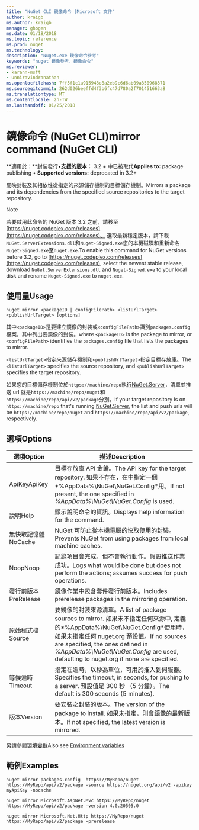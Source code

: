 ```yaml
---
title: "NuGet CLI 鏡像命令 |Microsoft 文件"
author: kraigb
ms.author: kraigb
manager: ghogen
ms.date: 01/18/2018
ms.topic: reference
ms.prod: nuget
ms.technology: 
description: "Nuget.exe 鏡像命令參考"
keywords: "nuget 鏡像參考，鏡像命令"
ms.reviewer:
- karann-msft
- unniravindranathan
ms.openlocfilehash: 7ff5f1c1a915943e8a2eb9c6d6ab09a850968371
ms.sourcegitcommit: 262d026beeffd4f3b6fc47d780a2f701451663a8
ms.translationtype: MT
ms.contentlocale: zh-TW
ms.lasthandoff: 01/25/2018
---
```

# <a name="mirror-command-nuget-cli"></a><span data-ttu-id="e5939-104">鏡像命令 (NuGet CLI)</span><span class="sxs-lookup"><span data-stu-id="e5939-104">mirror command (NuGet CLI)</span></span>

<span data-ttu-id="e5939-105">**適用於：**封裝發行&bullet;**支援的版本：** 3.2 + 中已被取代</span><span class="sxs-lookup"><span data-stu-id="e5939-105">**Applies to:** package publishing &bullet; **Supported versions:** deprecated in 3.2+</span></span>

<span data-ttu-id="e5939-106">反映封裝及其相依性從指定的來源儲存機制的目標儲存機制。</span><span class="sxs-lookup"><span data-stu-id="e5939-106">Mirrors a package and its dependencies from the specified source repositories to the target repository.</span></span>

> [!NOTE]
> <span data-ttu-id="e5939-107">若要啟用此命令的 NuGet 版本 3.2 之前，請移至[https://nuget.codeplex.com/releases](https://nuget.codeplex.com/releases)、 選取最新穩定版本，請下載`NuGet.ServerExtensions.dll`和`Nuget-Signed.exe`您的本機磁碟和重新命名`Nuget-Signed.exe`至`nuget.exe`.</span><span class="sxs-lookup"><span data-stu-id="e5939-107">To enable this command for NuGet versions before 3.2, go to [https://nuget.codeplex.com/releases](https://nuget.codeplex.com/releases), select the newest stable release, download `NuGet.ServerExtensions.dll` and `Nuget-Signed.exe` to your local disk and rename `Nuget-Signed.exe` to `nuget.exe`.</span></span>

## <a name="usage"></a><span data-ttu-id="e5939-108">使用量</span><span class="sxs-lookup"><span data-stu-id="e5939-108">Usage</span></span>

```cli
nuget mirror <packageID | configFilePath> <listUrlTarget> <publishUrlTarget> [options]
```

<span data-ttu-id="e5939-109">其中`<packageID>`是要建立鏡像的封裝或`<configFilePath>`識別`packages.config`檔案，其中列出要鏡像的封裝。</span><span class="sxs-lookup"><span data-stu-id="e5939-109">where `<packageID>` is the package to mirror, or `<configFilePath>` identifies the `packages.config` file that lists the packages to mirror.</span></span>

<span data-ttu-id="e5939-110">`<listUrlTarget>`指定來源儲存機制和`<publishUrlTarget>`指定目標存放庫。</span><span class="sxs-lookup"><span data-stu-id="e5939-110">The `<listUrlTarget>` specifies the source repository, and `<publishUrlTarget>` specifies the target repository.</span></span>

<span data-ttu-id="e5939-111">如果您的目標儲存機制位於`https://machine/repo`執行[NuGet.Server](../hosting-packages/NuGet-Server.md)，清單並推送 url 就是`https://machine/repo/nuget`和`https://machine/repo/api/v2/package`分別。</span><span class="sxs-lookup"><span data-stu-id="e5939-111">If your target repository is on `https://machine/repo` that's running [NuGet.Server](../hosting-packages/NuGet-Server.md), the list and push urls will be `https://machine/repo/nuget` and `https://machine/repo/api/v2/package`, respectively.</span></span>

## <a name="options"></a><span data-ttu-id="e5939-112">選項</span><span class="sxs-lookup"><span data-stu-id="e5939-112">Options</span></span>

| <span data-ttu-id="e5939-113">選項</span><span class="sxs-lookup"><span data-stu-id="e5939-113">Option</span></span> | <span data-ttu-id="e5939-114">描述</span><span class="sxs-lookup"><span data-stu-id="e5939-114">Description</span></span> |
| --- | --- |
| <span data-ttu-id="e5939-115">ApiKey</span><span class="sxs-lookup"><span data-stu-id="e5939-115">ApiKey</span></span> | <span data-ttu-id="e5939-116">目標存放庫 API 金鑰。</span><span class="sxs-lookup"><span data-stu-id="e5939-116">The API key for the target repository.</span></span> <span data-ttu-id="e5939-117">如果不存在，在中指定一個*%AppData%\NuGet\NuGet.Config*用。</span><span class="sxs-lookup"><span data-stu-id="e5939-117">If not present,  the one specified in *%AppData%\NuGet\NuGet.Config* is used.</span></span> |
| <span data-ttu-id="e5939-118">說明</span><span class="sxs-lookup"><span data-stu-id="e5939-118">Help</span></span> | <span data-ttu-id="e5939-119">顯示說明命令的資訊。</span><span class="sxs-lookup"><span data-stu-id="e5939-119">Displays help information for the command.</span></span> |
| <span data-ttu-id="e5939-120">無快取記憶體</span><span class="sxs-lookup"><span data-stu-id="e5939-120">NoCache</span></span> | <span data-ttu-id="e5939-121">NuGet 可防止從本機電腦的快取使用的封裝。</span><span class="sxs-lookup"><span data-stu-id="e5939-121">Prevents NuGet from using packages from local machine caches.</span></span> |
| <span data-ttu-id="e5939-122">Noop</span><span class="sxs-lookup"><span data-stu-id="e5939-122">Noop</span></span> | <span data-ttu-id="e5939-123">記錄項目會完成，但不會執行動作。假設推送作業成功。</span><span class="sxs-lookup"><span data-stu-id="e5939-123">Logs what would be done but does not perform the actions; assumes success for push operations.</span></span> |
| <span data-ttu-id="e5939-124">發行前版本</span><span class="sxs-lookup"><span data-stu-id="e5939-124">PreRelease</span></span> | <span data-ttu-id="e5939-125">鏡像作業中包含套件發行前版本。</span><span class="sxs-lookup"><span data-stu-id="e5939-125">Includes prerelease packages in the mirroring operation.</span></span> |
| <span data-ttu-id="e5939-126">原始程式檔</span><span class="sxs-lookup"><span data-stu-id="e5939-126">Source</span></span> | <span data-ttu-id="e5939-127">要鏡像的封裝來源清單。</span><span class="sxs-lookup"><span data-stu-id="e5939-127">A list of package sources to mirror.</span></span> <span data-ttu-id="e5939-128">如果未不指定任何來源中, 定義的*%AppData%\NuGet\NuGet.Config*使用時，如果未指定任何 nuget.org 預設值。</span><span class="sxs-lookup"><span data-stu-id="e5939-128">If no sources are specified, the ones defined in *%AppData%\NuGet\NuGet.Config* are used, defaulting to nuget.org if none are specified.</span></span> |
| <span data-ttu-id="e5939-129">等候逾時</span><span class="sxs-lookup"><span data-stu-id="e5939-129">Timeout</span></span> | <span data-ttu-id="e5939-130">指定在逾時，以秒為單位，可用於推入到伺服器。</span><span class="sxs-lookup"><span data-stu-id="e5939-130">Specifies the timeout, in seconds, for pushing to a server.</span></span> <span data-ttu-id="e5939-131">預設值是 300 秒 （5 分鐘）。</span><span class="sxs-lookup"><span data-stu-id="e5939-131">The default is 300 seconds (5 minutes).</span></span> |
| <span data-ttu-id="e5939-132">版本</span><span class="sxs-lookup"><span data-stu-id="e5939-132">Version</span></span> | <span data-ttu-id="e5939-133">要安裝之封裝的版本。</span><span class="sxs-lookup"><span data-stu-id="e5939-133">The version of the package to install.</span></span> <span data-ttu-id="e5939-134">如果未指定，則會鏡像的最新版本。</span><span class="sxs-lookup"><span data-stu-id="e5939-134">If not specified, the latest version is mirrored.</span></span> |

<span data-ttu-id="e5939-135">另請參閱[環境變數](cli-ref-environment-variables.md)</span><span class="sxs-lookup"><span data-stu-id="e5939-135">Also see [Environment variables](cli-ref-environment-variables.md)</span></span>

## <a name="examples"></a><span data-ttu-id="e5939-136">範例</span><span class="sxs-lookup"><span data-stu-id="e5939-136">Examples</span></span>

```cli
nuget mirror packages.config  https://MyRepo/nuget https://MyRepo/api/v2/package -source https://nuget.org/api/v2 -apikey myApiKey -nocache

nuget mirror Microsoft.AspNet.Mvc https://MyRepo/nuget https://MyRepo/api/v2/package -version 4.0.20505.0

nuget mirror Microsoft.Net.Http https://MyRepo/nuget https://MyRepo/api/v2/package -prerelease
```
